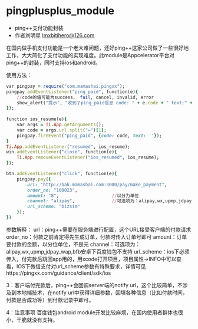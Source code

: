 # pingplusplus_module
* ping++支付功能封装
* 作者刘明星 lmxbitihero@126.com

在国内做手机支付功能是一个老大难问题，还好ping++这家公司做了一些很好地工作，大大简化了支付功能的实现难度。此module是Appcelerator平台对ping++的封装，同时支持ios和android。

使用方法：
```ruby
var pingpay = require("com.mamashai.pingxx");
pingpay.addEventListener("ping_paid", function(e){
	//code的值可能为success， fail, cancel, invalid, error
	show_alert("提示", "收到了ping_paid信息 code: " + e.code + " text:" + e.text);
});
	
function ios_resume(e){
	var args = Ti.App.getArguments();
	var code = args.url.split("=")[1];
	pingpay.fireEvent("ping_paid", {code: code, text: ''});
}
Ti.App.addEventListener("resumed", ios_resume);
win.addEventListener("close", function(e){
    Ti.App.removeEventListener("ios_resumed", ios_resume);
});

btn.addEventListener("click", function(e){
	pingpay.pay({
		url: "http://bak.mamashai.com:3000/pay/make_payment",
		order_no: "100023",
		amount: "8",					//以分为单位
		channel: "alipay", 				//可选项为：alipay,wx,upmp,jdpay_wap,百度钱包不支持
		url_scheme: "bizsim"
	});
})
```

参数解释：
url：ping++需要在服务端进行配置，这个URL接受客户端的付款请求
order_no：付款之前肯定得先生成订单，付款时传入订单号即可
amount：订单要付款的金额，以分位单位，不是元
channel：可选项为：alipay,wx,upmp,jdpay_wap,bfb安卓下百度钱包不支持
url_scheme：ios下必须传入，付完款后跳回app用的，用xcode打开项目，项目属性->INFO中可以查看，IOS下微信支付对url_scheme参数有特殊要求，详情可见https://pingxx.com/guidance/client/sdk/ios

3：客户端付完款后，ping++会回调server端的notify url，这个比较简单，不涉及到本地端技术，在notify url中获得详细参数，回填各种信息（比如付款时间，付款是否成功等）到付款记录中即可。

4：注意事项
百度钱包android module开发比较麻烦，在国内使用者群体也很小，干脆就没有支持。
